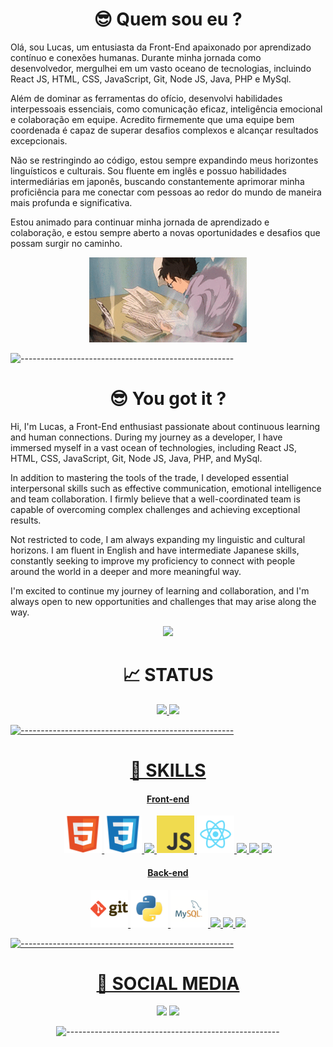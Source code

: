 

<h1 align="center"> 😎 Quem sou eu ?</h1>
<p align="center" class="typewriter-text">

Olá, sou Lucas, um entusiasta da Front-End apaixonado por aprendizado contínuo e conexões humanas. Durante minha jornada como desenvolvedor, mergulhei em um vasto oceano de tecnologias, incluindo React JS, HTML, CSS, JavaScript, Git, Node JS, Java, PHP e MySql.

Além de dominar as ferramentas do ofício, desenvolvi habilidades interpessoais essenciais, como comunicação eficaz, inteligência emocional e colaboração em equipe. Acredito firmemente que uma equipe bem coordenada é capaz de superar desafios complexos e alcançar resultados excepcionais.

Não se restringindo ao código, estou sempre expandindo meus horizontes linguísticos e culturais. Sou fluente em inglês e possuo habilidades intermediárias em japonês, buscando constantemente aprimorar minha proficiência para me conectar com pessoas ao redor do mundo de maneira mais profunda e significativa.

Estou animado para continuar minha jornada de aprendizado e colaboração, e estou sempre aberto a novas oportunidades e desafios que possam surgir no caminho.

</p>
  <p align="center"><img width=50% src="https://github.com/Lucasbarbosa332/lucasbarbosa332/blob/main/71a38d2d8cd692a63fbde70f899b3afc.gif"></img></p>

 ![-----------------------------------------------------](https://raw.githubusercontent.com/andreasbm/readme/master/assets/lines/rainbow.png)
 <h1 align="center"> 😎 You got it ?</h1>
<p align="center" class="typewriter-text">

Hi, I'm Lucas, a Front-End enthusiast passionate about continuous learning and human connections. During my journey as a developer, I have immersed myself in a vast ocean of technologies, including React JS, HTML, CSS, JavaScript, Git, Node JS, Java, PHP, and MySql.

In addition to mastering the tools of the trade, I developed essential interpersonal skills such as effective communication, emotional intelligence and team collaboration. I firmly believe that a well-coordinated team is capable of overcoming complex challenges and achieving exceptional results.

Not restricted to code, I am always expanding my linguistic and cultural horizons. I am fluent in English and have intermediate Japanese skills, constantly seeking to improve my proficiency to connect with people around the world in a deeper and more meaningful way.

I'm excited to continue my journey of learning and collaboration, and I'm always open to new opportunities and challenges that may arise along the way.

</p>

  <p align="center"><img width=50% src="bemvindo-15.gif"></img></p>
 
 <h1 align="center">📈 STATUS</h1>
  <div align="center">
  <a href="https://github.com/Luicasbarbosa332">
  <img width="42%" src="https://github-readme-stats.vercel.app/api?username=Lucasbarbosa332&theme=dracula&show_icons=true" />
  <img width="42%" src="https://github-readme-stats.vercel.app/api/top-langs/?username=Lucasbarbosa332&layout=compact&theme=dracula" />
</div>
 
 ![-----------------------------------------------------](https://raw.githubusercontent.com/andreasbm/readme/master/assets/lines/rainbow.png)
 
<h1 align="center">🧠 SKILLS</h1>
<div align="center">
  <h4>Front-end</h4>
  <img height="60" src="https://raw.githubusercontent.com/devicons/devicon/master/icons/html5/html5-original.svg">
  <img height="60" src="https://raw.githubusercontent.com/devicons/devicon/master/icons/css3/css3-original.svg">
 
  <img height="60" src="https://user-images.githubusercontent.com/68698781/148557525-ac893d52-85e2-49a7-b7fc-8bd6c0464612.png">
  <img height="60" src="https://raw.githubusercontent.com/github/explore/80688e429a7d4ef2fca1e82350fe8e3517d3494d/topics/javascript/javascript.png">
  <img height="60" src="https://raw.githubusercontent.com/github/explore/80688e429a7d4ef2fca1e82350fe8e3517d3494d/topics/react/react.png">
  <img height="60" src="https://img.icons8.com/external-tal-revivo-color-tal-revivo/48/000000/external-jest-can-collect-code-coverage-information-from-entire-projects-logo-color-tal-revivo.png">
  <img height="60" src="https://img.icons8.com/color/48/000000/redux.png">
  <img height="60" src="https://img.icons8.com/color/48/000000/bootstrap.png">
  <h4>Back-end</h4>
  <img height="60" src="https://raw.githubusercontent.com/github/explore/80688e429a7d4ef2fca1e82350fe8e3517d3494d/topics/git/git.png">
  <img height="60" src="https://raw.githubusercontent.com/github/explore/80688e429a7d4ef2fca1e82350fe8e3517d3494d/topics/python/python.png">
  <img height="60" src="https://raw.githubusercontent.com/github/explore/80688e429a7d4ef2fca1e82350fe8e3517d3494d/topics/mysql/mysql.png">
  <img height="60" src="https://user-images.githubusercontent.com/68698781/148557525-ac893d52-85e2-49a7-b7fc-8bd6c0464612.png">
  <img height="60" src="https://user-images.githubusercontent.com/68698781/152196540-efaf5119-67de-43f1-b955-55ed2b086796.png">
  <img height="60" src="https://user-images.githubusercontent.com/68698781/152196431-6032d26a-545a-414d-a10c-6deddfe52f90.png">
</div>
 
 ![-----------------------------------------------------](https://raw.githubusercontent.com/andreasbm/readme/master/assets/lines/rainbow.png)
 
 <h1 align="center">📧 SOCIAL MEDIA</h1>
<div align="center"> 
  <a href = ""><img src="https://img.shields.io/badge/-Gmail-%23333?style=for-the-badge&logo=gmail&logoColor=white" target="_blank"></a>
  <a href="" target="_blank"><img src="https://img.shields.io/badge/-LinkedIn-%230077B5?style=for-the-badge&logo=linkedin&logoColor=white" target="_blank"></a> 
 
 ![-----------------------------------------------------](https://raw.githubusercontent.com/andreasbm/readme/master/assets/lines/rainbow.png)
 
 
</div>

